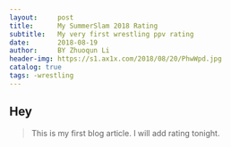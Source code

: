 ```yaml
---
layout:     post
title:      My SummerSlam 2018 Rating
subtitle:   My very first wrestling ppv rating
date:       2018-08-19
author:     BY Zhuoqun Li
header-img: https://s1.ax1x.com/2018/08/20/PhwWpd.jpg
catalog: true
tags: -wrestling
---
```


## Hey
>This is my first blog article.  I will add rating tonight.
